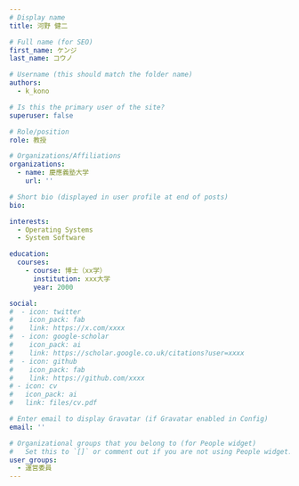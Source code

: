 ```yaml
---
# Display name
title: 河野 健二

# Full name (for SEO)
first_name: ケンジ
last_name: コウノ

# Username (this should match the folder name)
authors:
  - k_kono

# Is this the primary user of the site?
superuser: false

# Role/position
role: 教授

# Organizations/Affiliations
organizations:
  - name: 慶應義塾大学
    url: ''

# Short bio (displayed in user profile at end of posts)
bio:

interests:
  - Operating Systems
  - System Software

education:
  courses:
    - course: 博士（xx学）
      institution: xxx大学
      year: 2000

social:
#  - icon: twitter
#    icon_pack: fab
#    link: https://x.com/xxxx
#  - icon: google-scholar
#    icon_pack: ai
#    link: https://scholar.google.co.uk/citations?user=xxxx
#  - icon: github
#    icon_pack: fab
#    link: https://github.com/xxxx
# - icon: cv
#   icon_pack: ai
#   link: files/cv.pdf

# Enter email to display Gravatar (if Gravatar enabled in Config)
email: ''

# Organizational groups that you belong to (for People widget)
#   Set this to `[]` or comment out if you are not using People widget.
user_groups:
  - 運営委員
---
```

